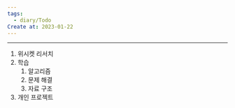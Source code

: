 ```yaml
---
tags:
  - diary/Todo
Create at: 2023-01-22
---
```

---

1. 위시켓 리서치
2. 학습
    1. 알고리즘
    2. 문제 해결
    3. 자료 구조
3. 개인 프로젝트